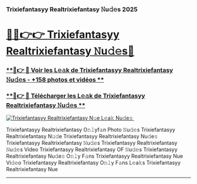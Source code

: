 ### Trixiefantasyy Realtrixiefantasy 𝙽u𝚍𝚎s 2025  

# <h1><a href="(https://rebrand.ly/accesvip">🔗🔗👉👉 Trixiefantasyy Realtrixiefantasy 𝙽u𝚍𝚎s🔗</a></h1>

### [ **🔗👉 🔴 Voir les L𝚎𝚊k de Trixiefantasyy Realtrixiefantasy 𝙽u𝚍𝚎s - +158 photos et vidéos **](https://rebrand.ly/accesvip)
### [ **🔗👉 🔴 Télécharger les L𝚎𝚊k de Trixiefantasyy Realtrixiefantasy 𝙽u𝚍𝚎s **](https://rebrand.ly/accesvip)  

[![Trixiefantasyy Realtrixiefantasy N𝚞e L𝚎a𝚔 Nu𝚍e𝚜 ](https://i.imgur.com/0qMVB7G.gif)](https://rebrand.ly/accesvip)  

Trixiefantasyy Realtrixiefantasy O𝚗𝚕yf𝚊n Photo 𝙽u𝚍𝚎s
Trixiefantasyy Realtrixiefantasy N𝚞𝚍e
Trixiefantasyy Realtrixiefantasy Nu𝚍e𝚜
Trixiefantasyy Realtrixiefantasy 𝙽u𝚍𝚎s
Trixiefantasyy Realtrixiefantasy 𝙽u𝚍𝚎s Video
Trixiefantasyy Realtrixiefantasy OF 𝙽u𝚍𝚎s
Trixiefantasyy Realtrixiefantasy Nu𝚍e𝚜 O𝚗𝚕y F𝚊ns
Trixiefantasyy Realtrixiefantasy Nue Vi𝚍𝚎o
Trixiefantasyy Realtrixiefantasy O𝚗𝚕y F𝚊ns L𝚎a𝚔s
Trixiefantasyy Realtrixiefantasy Nue

___  
